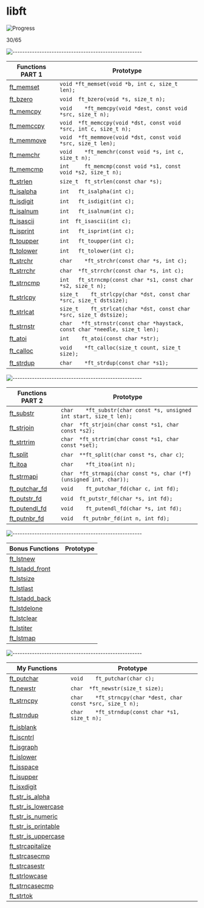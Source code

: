 # libft

![Progress](https://progress-bar.dev/46/?scale=100&width=800&color=babaca&suffix=%)

30/65

![-----------------------------------------------------](https://raw.githubusercontent.com/andreasbm/readme/master/assets/lines/rainbow.png)

| Functions PART 1    | Prototype        |
|------------------|---------------------|
| [ft_memset](part_1/ft_memset.c)    |`void	*ft_memset(void *b, int c, size_t len);` |
|  [ft_bzero](part_1/ft_bzero.c)   | `void	ft_bzero(void *s, size_t n);` |
|   [ft_memcpy](part_1/ft_memcpy.c)  | `void	*ft_memcpy(void *dest, const void *src, size_t n);` |
|   [ft_memccpy](part_1/ft_memccpy.c)  | `void	*ft_memccpy(void *dst, const void *src, int c, size_t n);` |
|  [ft_memmove](part_1/ft_memmove.c)   | `void	*ft_memmove(void *dst, const void *src, size_t len);` |
|  [ft_memchr](part_1/ft_memchr.c)   | `void	*ft_memchr(const void *s, int c, size_t n);` |
|  [ft_memcmp](part_1/ft_memcmp.c)   | `int		ft_memcmp(const void *s1, const void *s2, size_t n);` |
|  [ft_strlen](part_1/ft_strlen.c)   | `size_t	ft_strlen(const char *s);` |
|   [ft_isalpha](part_1/ft_isalpha.c)  | `int	ft_isalpha(int c);` |
|    [ft_isdigit](part_1/ft_isdigit.c) | `int	ft_isdigit(int c);` |
|   [ft_isalnum](part_1/ft_isalnum.c)  | `int	ft_isalnum(int c);` |
|  [ft_isascii](part_1/ft_isascii.c)    | `int	ft_isascii(int c);` |
|  [ft_isprint](part_1/ft_isprint.c)   | `int	ft_isprint(int c);` |
|   [ft_toupper](part_1/ft_toupper.c)  | `int	ft_toupper(int c);` |
|   [ft_tolower](part_1/ft_tolower.c)  | `int	ft_tolower(int c);` |
|   [ft_strchr](part_1/ft_strchr.c)  | `char	*ft_strchr(const char *s, int c);` |
|   [ft_strrchr](part_1/ft_strrchr.c)  | `char	*ft_strrchr(const char *s, int c);` |
|   [ft_strncmp](part_1/ft_strncmp.c)  | `int	ft_strncmp(const char *s1, const char *s2, size_t n);` |
|   [ft_strlcpy](part_1/ft_strlcpy.c)  | `size_t	ft_strlcpy(char *dst, const char *src, size_t dstsize);` |
|   [ft_strlcat](part_1/ft_strlcat.c)  | `size_t	ft_strlcat(char *dst, const char *src, size_t dstsize);` |
|   [ft_strnstr](part1/ft_strnstr.c)  | `char	*ft_strnstr(const char *haystack, const char *needle, size_t len);` |
| [ft_atoi](part_1/ft_atoi.c) | `int	ft_atoi(const char *str);` |
|   [ft_calloc](part_1/ft_calloc.c)  | `void	*ft_calloc(size_t count, size_t size);` |
|   [ft_strdup](part_1/ft_strdup.c)  | `char	*ft_strdup(const char *s1);` |

![-----------------------------------------------------](https://raw.githubusercontent.com/andreasbm/readme/master/assets/lines/rainbow.png)


| Functions PART 2     | Prototype        |
|------------------|---------------------|
|   [ft_substr](part_2/ft_substr.c)  | `char	*ft_substr(char const *s, unsigned int start, size_t len);` |
|   [ft_strjoin](part_2/ft_strjoin.c)  | `char	*ft_strjoin(char const *s1, char const *s2);` |
|   [ft_strtrim](part_2/ft_strtrim.c)  | `char	*ft_strtrim(char const *s1, char const *set);` |
|   [ft_split](part_2/ft_split.c)  | `char	**ft_split(char const *s, char c)`; |
|   [ft_itoa](part_2/ft_itoa.c)  | `char	*ft_itoa(int n);` |
|    [ft_strmapi](part_2/ft_strmapi.c) | `char	*ft_strmapi(char const *s, char (*f)(unsigned int, char));` |
|    [ft_putchar_fd](part_2/ft_putchar_fd.c) | `void	ft_putchar_fd(char c, int fd);` |
|   [ft_putstr_fd](part_2/ft_putstr_fd.c)  | `void	ft_putstr_fd(char *s, int fd);` |
|   [ft_putendl_fd](part_2/ft_putendl_fd.c)  | `void	ft_putendl_fd(char *s, int fd);` |
|   [ft_putnbr_fd](part_2/ft_putnbr_fd.c) | `void	ft_putnbr_fd(int n, int fd);` |

![-----------------------------------------------------](https://raw.githubusercontent.com/andreasbm/readme/master/assets/lines/rainbow.png)


| Bonus Functions     | Prototype        |
|------------------|---------------------|
|   [ft_lstnew](bonus(lst)/ft_lstnew.c)  |  |
|   [ft_lstadd_front](bonus(lst)/ft_lstadd_front.c)  |  |
|   [ft_lstsize](bonus(lst)/ft_lstsize.c)  |  |
|   [ft_lstlast](bonus(lst)/ft_lstlast.c)  |  |
|   [ft_lstadd_back](bonus(lst)/ft_lstadd_back.c)  |  |
|   [ft_lstdelone](bonus(lst)/ft_lstdelone.c)  |  |
|   [ft_lstclear](bonus(lst)/ft_lstclear.c)  |  |
|   [ft_lstiter](bonus(lst)/ft_lstiter.c)  |  |
|   [ft_lstmap](bonus(lst)/ft_lstmap.c)  |  |


![-----------------------------------------------------](https://raw.githubusercontent.com/andreasbm/readme/master/assets/lines/rainbow.png)


| My Functions     | Prototype        |
|------------------|---------------------|
|   [ft_putchar](my_functions/ft_putchar.c)  | `void	ft_putchar(char c);` |
|   [ft_newstr](my_functions/ft_newstr.c)  | `char	*ft_newstr(size_t size);` |
|   [ft_strncpy](my_functions/ft_strncpy.c)  | `char	*ft_strncpy(char *dest, char const *src, size_t n);` |
|   [ft_strndup](my_functions/ft_strndup.c)  | `char	*ft_strndup(const char *s1, size_t n);` |
|   [ft_isblank](my_functions/ft_isblank.c)  |  |
|   [ft_iscntrl](my_functions/ft_iscntrl.c)  |  |
|   [ft_isgraph](my_functions/ft_isgraph.c)  |  |
|   [ft_islower](my_functions/ft_islower.c)  |  |
|   [ft_isspace](my_functions/ft_isspace.c)  |  |
|   [ft_isupper](my_functions/ft_isupper.c)  |  |
|   [ft_isxdigit](my_functions/ft_isxdigit.c)  |  |
|   [ft_str_is_alpha](my_functions/ft_str_is_alpha.c)  |  |
|   [ft_str_is_lowercase](my_functions/ft_str_is_lowercase.c)  |  |
|   [ft_str_is_numeric](my_functions/ft_str_is_numeric.c)  |  |
|   [ft_str_is_printable](my_functions/ft_str_is_printable.c)  |  |
|   [ft_str_is_uppercase](my_functions/ft_str_is_uppercase.c)  |  |
|   [ft_strcapitalize](my_functions/ft_strcapitalize.c)  |  |
|   [ft_strcasecmp](my_functions/ft_strcasecmp.c)  |  |
|   [ft_strcasestr](my_functions/ft_strcasestr.c)  |  |
|   [ft_strlowcase](my_functions/ft_strlowcase.c)  |  |
|   [ft_strncasecmp](my_functions/ft_strncasecmp.c)  |  |
|   [ft_strtok](my_functions/ft_strtok.c)  |  |
